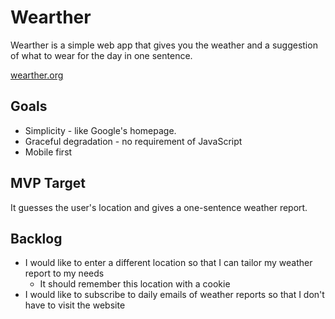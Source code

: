 # Wearther

Wearther is a simple web app that gives you the weather and a suggestion of what to
wear for the day in one sentence.

[wearther.org](http://wearther.org)

## Goals
- Simplicity - like Google's homepage.
- Graceful degradation - no requirement of JavaScript
- Mobile first

## MVP Target
It guesses the user's location and gives a one-sentence weather report.

## Backlog
- I would like to enter a different location so that I can tailor my weather report to my needs
  - It should remember this location with a cookie
- I would like to subscribe to daily emails of weather reports so that I don't have to visit the website
